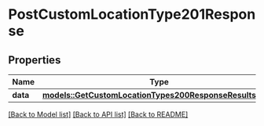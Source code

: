 # PostCustomLocationType201Response

## Properties

Name | Type | Description | Notes
------------ | ------------- | ------------- | -------------
**data** | [**models::GetCustomLocationTypes200ResponseResultsInner**](getCustomLocationTypes_200_response_results_inner.md) |  | 

[[Back to Model list]](../README.md#documentation-for-models) [[Back to API list]](../README.md#documentation-for-api-endpoints) [[Back to README]](../README.md)


